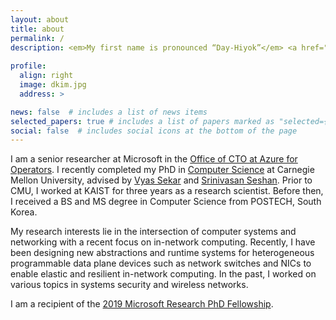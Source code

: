 ```yaml
---
layout: about
title: about
permalink: /
description: <em>My first name is pronounced “Day-Hiyok”</em> <a href="#" onclick="play('name')"><i class="fa fa-1x fa-play-circle"></i></a><br/><a href="mailto:daehyeok.kim@microsoft.com">daehyeok.kim@microsoft.com</a> | <a href="https://scholar.google.com/citations?user=n017nRYAAAAJ&hl=en">Google Scholar</a> | <a href="assets/docs/daehyeok_kim_cv.pdf">CV</a> 
 
profile:
  align: right
  image: dkim.jpg
  address: >

news: false  # includes a list of news items
selected_papers: true # includes a list of papers marked as "selected={true}"
social: false  # includes social icons at the bottom of the page
---
```


I am a senior researcher at Microsoft in the <a
href="https://www.microsoft.com/en-us/research/group/azure-for-operators-afo-research/"> Office of CTO at Azure for Operators</a>.
I recently completed my PhD in <a href="https://www.csd.cs.cmu.edu/">Computer Science</a> at Carnegie Mellon University, advised by 
<a href="https://users.ece.cmu.edu/~vsekar/">Vyas Sekar</a>
and
<a href="https://www.cs.cmu.edu/~srini/">Srinivasan Seshan</a>.
Prior to CMU, I worked at KAIST for three
years as a research scientist. 
Before then, I received a BS and MS degree in
Computer Science from POSTECH, South Korea.

My research interests lie in the intersection of computer systems and networking
with a recent focus on in-network computing. Recently, I have been
designing new abstractions and runtime systems for heterogeneous programmable
data plane devices such as network switches and NICs to enable elastic and resilient in-network computing.
In the past, I worked on various topics in systems security and wireless networks.

I am a recipient of the <a href="https://www.microsoft.com/en-us/research/academic-program/phd-fellowship/#!fellows">2019 Microsoft Research PhD Fellowship</a>.
